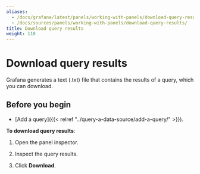 ```yaml
---
aliases:
  - /docs/grafana/latest/panels/working-with-panels/download-query-results/
  - /docs/sources/panels/working-with-panels/download-query-results/
title: Download query results
weight: 110
---
```


# Download query results

Grafana generates a text (.txt) file that contains the results of a query, which you can download.

## Before you begin

- [Add a query]({{< relref "../query-a-data-source/add-a-query/" >}}).

**To download query results**:

1. Open the panel inspector.

1. Inspect the query results.

1. Click **Download**.
